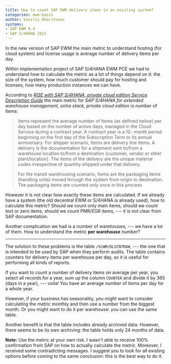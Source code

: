 ```yaml
---
title: How to count SAP EWM delivery items in an existing system?
categories: ewm-basis
author: Vasiliy Kharitonov
systems:
- SAP EWM 9.4
- SAP S/4HANA 2021
---
```


In the new version of SAP EWM the main metric to understand hosting (for cloud
system) and license usage is average number of delivery items per day.

Within implementation project of SAP S/4HANA EWM PCE we had to understand how
to calculate the metric as a lot of things depend on it: the size of the
system, how much customer should pay for hosting and licenses, how many
production instances we can have.

According to [*RISE with SAP S/4HANA, private cloud edition Service Description
Guide*](https://assets.cdn.sap.com/agreements/product-policy/hec/service-description/rise-with-sap-s4hana-private-cloud-edition-service-description-guide-english-v1-2021.pdf)
the main metric for *SAP S/4HANA for extended warehouse management, extra
stack, private cloud edition* is number of items:
> Items represent the average number of Items (as defined below) per day based
> on the number of active days, managed in the Cloud Service during a contract
> year. A contract year is a 12- month period beginning on the first day of the
> Subscription Term or its annual anniversary. For shipper scenario, Items are
> delivery line items. A delivery is the documentation for a shipment sent
> to/from a warehouse location to/from a destination (customer, vendor or other
> plant/location). The items of the delivery are the unique material codes
> irrespective of quantity shipped under that delivery.  
> 
> For the transit warehousing scenario, Items are the packaging items (handling
> units) moved through the system from origin to destination. The packaging
> items are counted only once in this process

However it is not clear how exactly these items are calculated. If we already
have a system (the old decentral EWM or S/4HANA is already used), how to
calculate this metric? Should we count only main items, should we count text or
zero items, should we count PMR/EGR items, --- it is not clear from SAP
documentation.

Another complication we had is a number of warehouses, --- we have a lot of
them. How to understand the metric **per warehouse** number?

---

The solution to these problems is the table `/SCWM/DLVCNTRAW`, --- the one that
is intended to be used by SAP when they perform audits. The table contains
counters for delivery items per warehouse per day, so it is useful for
performing all kinds of reports.

If you want to count a number of delivery items on average per year, you select
all records for a year, sum up the column `COUNTER` and divide it by 365 (days
in a year), --- voila! You have an average number of items per day for a whole
year.

However, if your business has seasonality, you might want to consider
calculating the metric monthly and then use a number from the biggest month. Or
you might want to do it per warehouse: you can use the same table.

Another benefit is that the table includes already archived data. However,
there seems to be its own archiving: the table holds only 24 months of data.

**Note:** Use the metric at your own risk. I wasn't able to receive 100%
confirmation from SAP on how to actually calculate the metric. Moreover, I
received some contradicting messages. I suggest you to look for all existing
options before coming to the same conclusion: this is the best way to do it.

